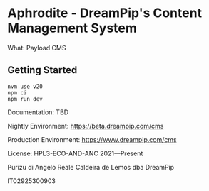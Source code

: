 # Aphrodite - DreamPip's Content Management System

What: Payload CMS

## Getting Started
```
nvm use v20
npm ci
npm run dev
```

Documentation: TBD

Nightly Environment: https://beta.dreampip.com/cms

Production Environment: https://www.dreampip.com/cms

License: HPL3-ECO-AND-ANC 2021—Present

Purizu di Angelo Reale Caldeira de Lemos dba DreamPip

IT02925300903
